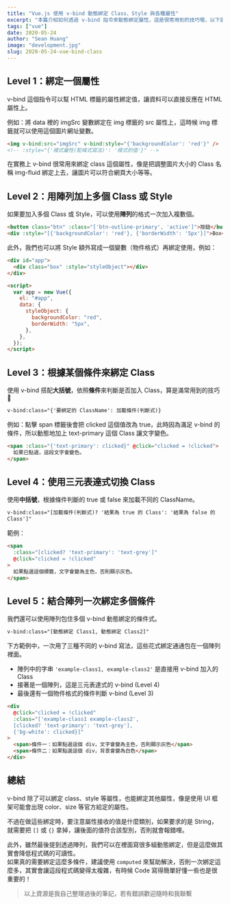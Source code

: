 ```yaml
---
title: "Vue.js 使用 v-bind 動態綁定 Class、Style 與各種屬性"
excerpt: "本篇介紹如何透過 v-bind 指令來動態綁定屬性，這是很常用到的技巧喔，以下就來介紹各種 v-bind 綁定的用法吧！"
tags: ["vue"]
date: 2020-05-24
author: "Sean Huang"
image: "development.jpg"
slug: 2020-05-24-vue-bind-class
---
```


## Level 1：綁定一個屬性

v-bind 這個指令可以幫 HTML 標籤的屬性綁定值，讓資料可以直接反應在 HTML 屬性上。

例如：將 data 裡的 imgSrc 變數綁定在 img 標籤的 src 屬性上，這時候 img 標籤就可以使用這個圖片網址變數。

```html
<img v-bind:src="imgSrc" v-bind:style="{'backgroundColor': 'red'}" />
<!-- :style="{'樣式屬性(駝峰式寫法)': '樣式的值'}" -->
```

在實務上 v-bind 很常用來綁定 class 這個屬性，像是把調整圖片大小的 Class 名稱 img-fluid 綁定上去，讓圖片可以符合網頁大小等等。

## Level 2：用陣列加上多個 Class 或 Style

如果要加入多個 Class 或 Style，可以使用**陣列**的格式一次加入複數個。

```html
<button class="btn" :class="['btn-outline-primary', 'active']">按鈕</button>
<div :style="[{'backgroundColor': 'red'}, {'borderWidth': '5px'}]">Box</div>
```

此外，我們也可以將 Style 額外寫成一個變數（物件格式）再綁定使用，例如：

```html
<div id="app">
  <div class="box" :style="styleObject"></div>
</div>

<script>
  var app = new Vue({
    el: "#app",
    data: {
      styleObject: {
        backgroundColor: "red",
        borderWidth: "5px",
      },
    },
  });
</script>
```

## Level 3：根據某個條件來綁定 Class

使用 v-bind 搭配**大括號**，依照**條件**來判斷是否加入 Class，算是滿常用到的技巧 👀

```html
v-bind:class="{'要綁定的 ClassName': 加載條件(判斷式)}
```

例如：點擊 span 標籤後會把 clicked 這個值改為 true，此時因為滿足 v-bind 的條件，所以動態地加上 text-primary 這個 Class 讓文字變色。

```html
<span :class="{'text-primary': clicked}" @click="clicked = !clicked">
  如果已點選，這段文字會變色。
</span>
```

## Level 4：使用三元表達式切換 Class

使用**中括號**，根據條件判斷的 true 或 false 來加載不同的 ClassName。

```html
v-bind:class="[加載條件(判斷式)? '結果為 true 的 Class': '結果為 false 的
Class']"
```

範例：

```html
<span
  :class="[clicked? 'text-primary': 'text-grey']"
  @click="clicked = !clicked"
>
  如果點選這個標籤，文字會變為主色，否則顯示灰色。
</span>
```

## Level 5：結合陣列一次綁定多個條件

我們還可以使用陣列包住多個 v-bind 動態綁定的條件式。

```html
v-bind:class="[動態綁定 Class1, 動態綁定 Class2]"
```

下方範例中，一次用了三種不同的 v-bind 寫法，這些花式綁定通通包在一個陣列裡面。

- 陣列中的字串 `'example-class1, example-class2'` 是直接用 v-bind 加入的 Class
- 接著是一個陣列，這是三元表達式的 v-bind (Level 4)
- 最後還有一個物件格式的條件判斷 v-bind (Level 3)

```html
<div
  @click="clicked = !clicked"
  :class="['example-class1 example-class2',
  [clicked? 'text-primary': 'text-grey'],
  {'bg-white': clicked}]"
>
  <span>條件一：如果點選這個 div，文字會變為主色，否則顯示灰色</span>
  <span>條件二：如果點選這個 div，背景會變為白色</span>
</div>
```

## 總結

v-bind 除了可以綁定 class、style 等屬性，也能綁定其他屬性，像是使用 UI 框架可能會出現 color、size 等官方給定的屬性。

不過在做這些綁定時，要注意屬性接收的值是什麼類別，如果要求的是 String，就需要把 `[]` 或 `{}` 拿掉，讓後面的值符合該型別，否則就會報錯哩。

此外，雖然最後提到透過陣列，我們可以在裡面寫很多組動態綁定，但是這麼做其實會降低程式碼的可讀性。  
如果真的需要綁定這麼多條件，建議使用 `computed` 來幫助解決，否則一次綁定這麼多，其實會讓這段程式碼變得太複雜，有時候 Code 寫得簡單好懂一些也是很重要的！

> 以上資源是我自己整理過後的筆記，若有錯誤歡迎隨時和我聯繫

